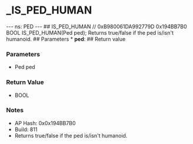 # _IS_PED_HUMAN

--- ns: PED --- ## IS_PED_HUMAN  // 0xB980061DA992779D 0x194BB7B0 BOOL IS_PED_HUMAN(Ped ped);  Returns true/false if the ped is/isn't humanoid.  ## Parameters * **ped**:  ## Return value

### Parameters
* Ped ped

### Return Value
* BOOL

### Notes
* AP Hash: 0x0x194BB7B0
* Build: 811
* Returns true/false if the ped is/isn't humanoid.

